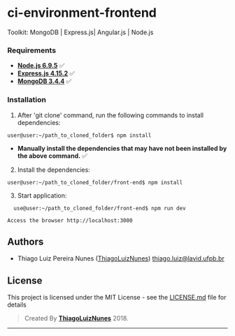 # ci-environment-frontend

Toolkit: MongoDB | Express.js| Angular.js | Node.js

### Requirements ###

* **[Node.js 6.9.5](http://nodejs.org/en/)** :white_check_mark:
* **[Express.js 4.15.2](http://expressjs.com/)** :white_check_mark:
* **[MongoDB 3.4.4](https://www.mongodb.com/)** :white_check_mark:

### Installation ###

1. After 'git clone' command, run the following commands to install dependencies:
  ```
  user@user:~/path_to_cloned_folder$ npm install
  ```
  - **Manually install the dependencies that may have not been installed by the above command.** :white_check_mark:
  
2. Install the dependencies:
  ```
  user@user:~/path_to_cloned_folder/front-end$ npm install
  ```
3. Start application:
```
  use@user:~/path_to_cloned_folder/front-end$ npm run dev
  ```
  ```
  Access the browser http://localhost:3000
  ```
## Authors

* Thiago Luiz Pereira Nunes ([ThiagoLuizNunes](https://github.com/ThiagoLuizNunes)) thiago.luiz@lavid.ufpb.br

## License

This project is licensed under the MIT License - see the [LICENSE.md](LICENSE.md) file for details

>Created By **[ThiagoLuizNunes](https://www.linkedin.com/in/thiago-luiz-507483112/)** 2018.

---
